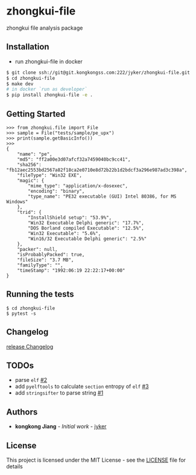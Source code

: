 # zhongkui-file

zhongkui file analysis package


## Installation

- run zhongkui-file in docker

```bash
$ git clone ssh://git@git.kongkongss.com:222/jyker/zhongkui-file.git
$ cd zhongkui-file
$ make dev
# in docker `run as developer`
$ pip install zhongkui-file -e .
```

## Getting Started

```shell
>>> from zhongkui.file import File
>>> sample = File("tests/sample/pe_upx")
>>> print(sample.getBasicInfo())
>>>
{
    "name": "pe",
    "md5": "ff2a00e3d07afcf32a7459040bc9cc41",
    "sha256": "fb12aec2553bd2567a82f18ca2e0710e8d72b22b1d2bdcf3a296e987ad3c398a",
    "fileType": "Win32 EXE",
    "magic": {
        "mime_type": "application/x-dosexec",
        "encoding": "binary",
        "type_name": "PE32 executable (GUI) Intel 80386, for MS Windows"
    },
    "trid": {
        "InstallShield setup": "53.9%",
        "Win32 Executable Delphi generic": "17.7%",
        "DOS Borland compiled Executable": "12.5%",
        "Win32 Executable": "5.6%",
        "Win16/32 Executable Delphi generic": "2.5%"
    },
    "packer": null,
    "isProbablyPacked": true,
    "fileSize": "3.7 MB",
    "familyType": "",
    "timeStamp": "1992:06:19 22:22:17+00:00"
}
```


## Running the tests

```shell
$ cd zhongkui-file
$ pytest -s
```

## Changelog
[release Changelog](./CHANGELOG.md)

## TODOs

- parse `elf` [#2](https://git.kongkongss.com/jyker/zhongkui-file/issues/2)
- add `pyelftools` to calculate `section` entropy of `elf` [#3](https://git.kongkongss.com/jyker/zhongkui-file/issues/3)
- add `stringsifter` to parse string [#1](https://git.kongkongss.com/jyker/zhongkui-file/issues/1)

## Authors

* **kongkong Jiang** - *Initial work* - [jyker](https://git.kongkongss.com/jyker)

## License

This project is licensed under the MIT License - see the [LICENSE](LICENSE) file for details
